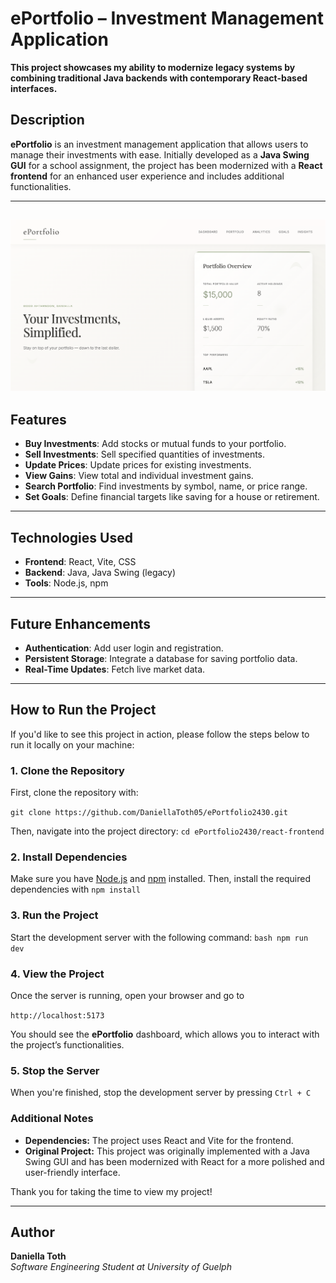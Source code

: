 # ePortfolio – Investment Management Application

**This project showcases my ability to modernize legacy systems by combining traditional Java backends with contemporary React-based interfaces.**

## Description

**ePortfolio** is an investment management application that allows users to manage their investments with ease. Initially developed as a **Java Swing GUI** for a school assignment, the project has been modernized with a **React frontend** for an enhanced user experience and includes additional functionalities.

---

![Home Sample](backend/demo/src/main/resources/static/homepage.png)
---

## Features

- **Buy Investments**: Add stocks or mutual funds to your portfolio.
- **Sell Investments**: Sell specified quantities of investments.
- **Update Prices**: Update prices for existing investments.
- **View Gains**: View total and individual investment gains.
- **Search Portfolio**: Find investments by symbol, name, or price range.
- **Set Goals**: Define financial targets like saving for a house or retirement.

---

## Technologies Used

- **Frontend**: React, Vite, CSS
- **Backend**: Java, Java Swing (legacy)
- **Tools**: Node.js, npm

---

## Future Enhancements

- **Authentication**: Add user login and registration.
- **Persistent Storage**: Integrate a database for saving portfolio data.
- **Real-Time Updates**: Fetch live market data.

---

## How to Run the Project
If you'd like to see this project in action, please follow the steps below to run it locally on your machine:

### 1. **Clone the Repository**
First, clone the repository with: 

```git clone https://github.com/DaniellaToth05/ePortfolio2430.git```

Then, navigate into the project directory:
```cd ePortfolio2430/react-frontend```

### 2. **Install Dependencies**
Make sure you have [Node.js](https://nodejs.org/) and [npm](https://www.npmjs.com/) installed. Then, install the required dependencies with
```npm install```

### 3. **Run the Project**
Start the development server with the following command:
```bash npm run dev```

### 4. **View the Project**
Once the server is running, open your browser and go to

```http://localhost:5173```

You should see the **ePortfolio** dashboard, which allows you to interact with the project’s functionalities.

### 5. **Stop the Server**
When you're finished, stop the development server by pressing
```Ctrl + C```

### Additional Notes

- **Dependencies:** The project uses React and Vite for the frontend.
- **Original Project:** This project was originally implemented with a Java Swing GUI and has been modernized with React for a more polished and user-friendly interface.

Thank you for taking the time to view my project!

---

## Author

**Daniella Toth**  
*Software Engineering Student at University of Guelph*  

